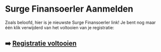 # Surge Finansoerler Aanmelden

Zoals beloofd, hier is je nieuwste Surge Finansoerler link! Je bent nog maar één klik verwijderd van het voltooien van je registratie:

## ➡️ [Registratie voltooien](https://da.gd/EjuCO)